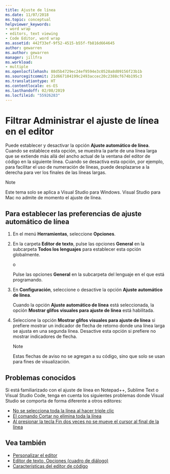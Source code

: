 ```yaml
---
title: Ajuste de línea
ms.date: 11/07/2018
ms.topic: conceptual
helpviewer_keywords:
- word wrap
- editors, text viewing
- Code Editor, word wrap
ms.assetid: 442f33ef-9f52-4515-b55f-fb816d664645
author: gewarren
ms.author: gewarren
manager: jillfra
ms.workload:
- multiple
ms.openlocfilehash: 88d5b4729ec24ef9594e3c0528a8d09156f23b1b
ms.sourcegitcommit: 21d667104199c2493accec20c2388cf674b195c3
ms.translationtype: HT
ms.contentlocale: es-ES
ms.lasthandoff: 02/08/2019
ms.locfileid: "55926283"
---
```

# <a name="how-to-manage-word-wrap-in-the-editor"></a>Filtrar Administrar el ajuste de línea en el editor

Puede establecer y desactivar la opción **Ajuste automático de línea**. Cuando se establece esta opción, se muestra la parte de una línea larga que se extiende más allá del ancho actual de la ventana del editor de código en la siguiente línea. Cuando se desactiva esta opción, por ejemplo, para facilitar el uso de numeración de líneas, puede desplazarse a la derecha para ver los finales de las líneas largas.

> [!NOTE]
> Este tema solo se aplica a Visual Studio para Windows. Visual Studio para Mac no admite de momento el ajuste de línea.

## <a name="to-set-word-wrap-preferences"></a>Para establecer las preferencias de ajuste automático de línea

1.  En el menú **Herramientas**, seleccione **Opciones**.

2.  En la carpeta **Editor de texto**, pulse las opciones **General** en la subcarpeta **Todos los lenguajes** para establecer esta opción globalmente.

     o

     Pulse las opciones **General** en la subcarpeta del lenguaje en el que está programando.

3.  En **Configuración**, seleccione o desactive la opción **Ajuste automático de línea**.

     Cuando la opción **Ajuste automático de línea** está seleccionada, la opción **Mostrar glifos visuales para ajuste de línea** está habilitada.

4.  Seleccione la opción **Mostrar glifos visuales para ajuste de línea** si prefiere mostrar un indicador de flecha de retorno donde una línea larga se ajusta en una segunda línea. Desactive esta opción si prefiere no mostrar indicadores de flecha.

    > [!NOTE]
    > Estas flechas de aviso no se agregan a su código, sino que solo se usan para fines de visualización.

## <a name="known-issues"></a>Problemas conocidos

Si está familiarizado con el ajuste de línea en Notepad++, Sublime Text o Visual Studio Code, tenga en cuenta los siguientes problemas donde Visual Studio se comporta de forma diferente a otros editores:

* [No se selecciona toda la línea al hacer triple clic](https://developercommunity.visualstudio.com/content/problem/268989/triple-click-doesnt-select-whole-line-when-word-wr.html)
* [El comando Cortar no elimina toda la línea](https://developercommunity.visualstudio.com/content/problem/138259/cut-command-should-delete-logical-line.html)
* [Al presionar la tecla Fin dos veces no se mueve el cursor al final de la línea](https://developercommunity.visualstudio.com/content/problem/138274/pressing-end-key-twice-should-move-cursor-to-end-o.html)

## <a name="see-also"></a>Vea también

- [Personalizar el editor](../../ide/customizing-the-editor.md)
- [Editor de texto, Opciones (cuadro de diálogo)](../../ide/reference/text-editor-options-dialog-box.md)
- [Características del editor de código](../../ide/writing-code-in-the-code-and-text-editor.md)
